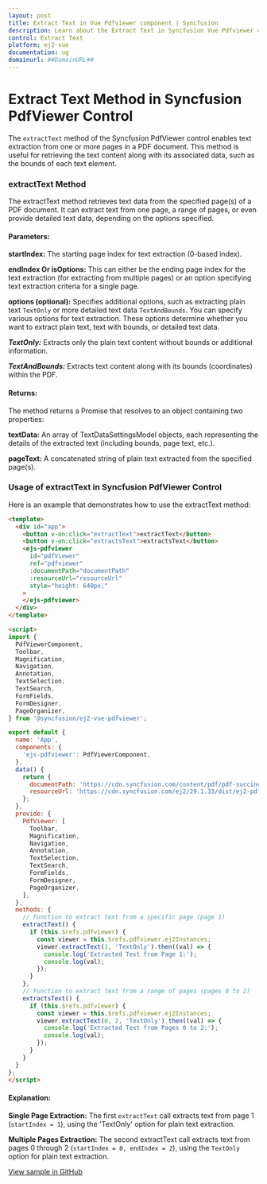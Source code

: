 ```yaml
---
layout: post
title: Extract Text in Vue Pdfviewer component | Syncfusion
description: Learn about the Extract Text in Syncfusion Vue Pdfviewer component of Syncfusion Essential JS 2 and more.
control: Extract Text
platform: ej2-vue
documentation: ug
domainurl: ##DomainURL##
---
```


# Extract Text Method in Syncfusion PdfViewer Control

The `extractText` method of the Syncfusion PdfViewer control enables text extraction from one or more pages in a PDF document. This method is useful for retrieving the text content along with its associated data, such as the bounds of each text element.

### extractText Method
The extractText method retrieves text data from the specified page(s) of a PDF document. It can extract text from one page, a range of pages, or even provide detailed text data, depending on the options specified.

#### Parameters:
**startIndex:** The starting page index for text extraction (0-based index).

**endIndex Or isOptions:** This can either be the ending page index for the text extraction (for extracting from multiple pages) or an option specifying text extraction criteria for a single page.

**options (optional):** Specifies additional options, such as extracting plain text `TextOnly` or more detailed text data `TextAndBounds`. You can specify various options for text extraction. These options determine whether you want to extract plain text, text with bounds, or detailed text data.

***TextOnly:*** Extracts only the plain text content without bounds or additional information.

***TextAndBounds:*** Extracts text content along with its bounds (coordinates) within the PDF.

#### Returns:
The method returns a Promise that resolves to an object containing two properties:

**textData:** An array of TextDataSettingsModel objects, each representing the details of the extracted text (including bounds, page text, etc.).

**pageText:** A concatenated string of plain text extracted from the specified page(s).

### Usage of extractText in Syncfusion PdfViewer Control
Here is an example that demonstrates how to use the extractText method:

```html
<template>
  <div id="app">
    <button v-on:click="extractText">extractText</button>
    <button v-on:click="extractsText">extractsText</button>
    <ejs-pdfviewer
      id="pdfViewer"
      ref="pdfviewer"
      :documentPath="documentPath"
      :resourceUrl="resourceUrl"
      style="height: 640px;"
    >
    </ejs-pdfviewer>
  </div>
</template>

<script>
import {
  PdfViewerComponent,
  Toolbar,
  Magnification,
  Navigation,
  Annotation,
  TextSelection,
  TextSearch,
  FormFields,
  FormDesigner,
  PageOrganizer,
} from '@syncfusion/ej2-vue-pdfviewer';

export default {
  name: 'App',
  components: {
    'ejs-pdfviewer': PdfViewerComponent,
  },
  data() {
    return {
      documentPath: 'https://cdn.syncfusion.com/content/pdf/pdf-succinctly.pdf',
      resourceUrl: 'https://cdn.syncfusion.com/ej2/29.1.33/dist/ej2-pdfviewer-lib'
    };
  },
  provide: {
    PdfViewer: [
      Toolbar,
      Magnification,
      Navigation,
      Annotation,
      TextSelection,
      TextSearch,
      FormFields,
      FormDesigner,
      PageOrganizer,
    ],
  },
  methods: {
    // Function to extract text from a specific page (page 1)
    extractText() {
      if (this.$refs.pdfviewer) {
        const viewer = this.$refs.pdfviewer.ej2Instances;
        viewer.extractText(1, 'TextOnly').then((val) => {
          console.log('Extracted Text from Page 1:');
          console.log(val);
        });
      }
    },
    // Function to extract text from a range of pages (pages 0 to 2)
    extractsText() {
      if (this.$refs.pdfviewer) {
        const viewer = this.$refs.pdfviewer.ej2Instances;
        viewer.extractText(0, 2, 'TextOnly').then((val) => {
          console.log('Extracted Text from Pages 0 to 2:');
          console.log(val);
        });
      }
    }
  }
};
</script>
```

#### Explanation:
**Single Page Extraction:** The first `extractText` call extracts text from page 1 (`startIndex = 1`), using the 'TextOnly' option for plain text extraction.

**Multiple Pages Extraction:** The second extractText call extracts text from pages 0 through 2 (`startIndex = 0, endIndex = 2`), using the `TextOnly` option for plain text extraction.

[View sample in GitHub](https://github.com/SyncfusionExamples/vue-pdf-viewer-examples/tree/master/How%20to)